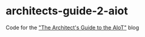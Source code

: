 # architects-guide-2-aiot
Code for the ["The Architect's Guide to the AIoT"](https://techblog.cisco.com/blog/architects-guide-to-aiot-3) blog
<!--  -->